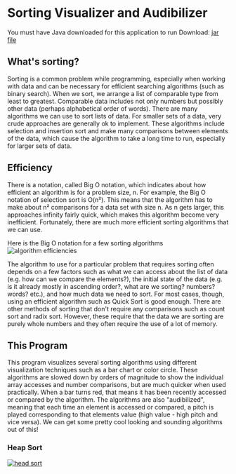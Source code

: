 # Sorting Visualizer and Audibilizer

You must have Java downloaded for this application to run
Download: [jar file](https://lukedigi.com/projects/sorting/Sorting%20Visualizer.jar)

## What's sorting?
Sorting is a common problem while programming, especially when working with data and can be necessary for efficient searching algorithms (such as binary search). When we sort, we arrange a list of comparable type from least to greatest. Comparable data includes not only numbers but possibly other data (perhaps alphabetical order of words). There are many algorithms we can use to sort lists of data. For smaller sets of a data, very crude approaches are generally ok to implement. These algorithms include selection and insertion sort and make many comparisons between elements of the data, which cause the algorithm to take a long time to run, especially for larger sets of data.

## Efficiency
There is a notation, called Big O notation, which indicates about how efficient an algorithm is for a problem size, n. For example, the Big O notation of selection sort is O(n²). This means that the algorithm has to make about n² comparisons for a data set with size n. As n gets larger, this approaches infinity fairly quick, which makes this algorithm become very inefficient. Fortunately, there are much more efficient sorting algorithms that we can use.

Here is the Big O notation for a few sorting algorithms
![algorithm efficiencies](https://i.ibb.co/mqwhSjX/sorting-complexitychart.png)

The algorithm to use for a particular problem that requires sorting often depends on a few factors such as what we can access about the list of data (e.g. how can we compare the elements?), the initial state of the data (e.g. is it already mostly in ascending order?, what are we sorting? numbers? words? etc.), and how much data we need to sort. For most cases, though, using an efficient algorithm such as Quick Sort is good enough. There are other methods of sorting that don't require any comparisons such as count sort and radix sort. However, these require that the data we are sorting are purely whole numbers and they often require the use of a lot of memory.

## This Program
This program visualizes several sorting algorithms using different visualization techniques such as a bar chart or color circle. These algorithms are slowed down by orders of magnitude to show the individual array accesses and number comparisons, but are much quicker when used practically. When a bar turns red, that means it has been recently accessed or compared by the algorithm. The algorithms are also "audibilized", meaning that each time an element is accessed or compared, a pitch is played corresponding to that elements value (high value - high pitch and vice versa). We can get some pretty cool looking and sounding algorithms out of this!

### Heap Sort
[![head sort]()](https://i.ibb.co/Qc97MvK/sorting1.gif)

### 

